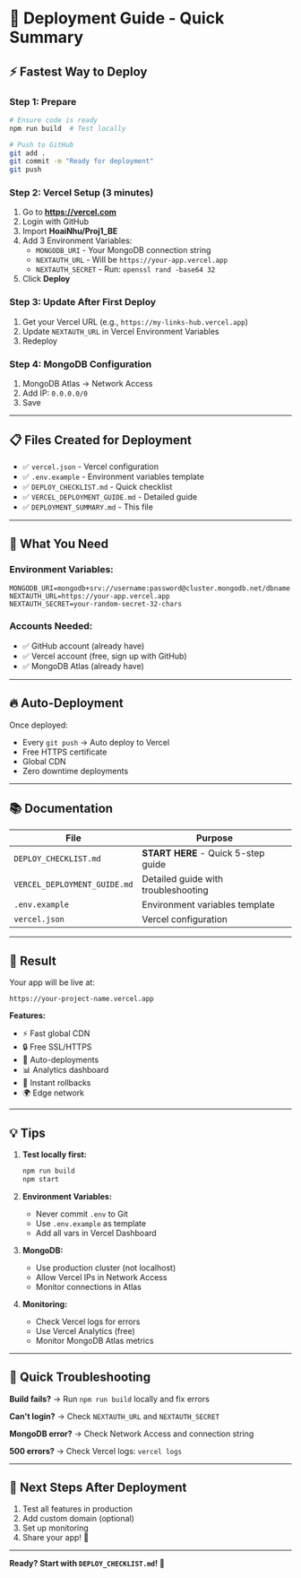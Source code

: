 # 🚀 Deployment Guide - Quick Summary

## ⚡ Fastest Way to Deploy

### Step 1: Prepare

```bash
# Ensure code is ready
npm run build  # Test locally

# Push to GitHub
git add .
git commit -m "Ready for deployment"
git push
```

### Step 2: Vercel Setup (3 minutes)

1. Go to **https://vercel.com**
2. Login with GitHub
3. Import **HoaiNhu/Proj1_BE**
4. Add 3 Environment Variables:
   - `MONGODB_URI` - Your MongoDB connection string
   - `NEXTAUTH_URL` - Will be `https://your-app.vercel.app`
   - `NEXTAUTH_SECRET` - Run: `openssl rand -base64 32`
5. Click **Deploy**

### Step 3: Update After First Deploy

1. Get your Vercel URL (e.g., `https://my-links-hub.vercel.app`)
2. Update `NEXTAUTH_URL` in Vercel Environment Variables
3. Redeploy

### Step 4: MongoDB Configuration

1. MongoDB Atlas → Network Access
2. Add IP: `0.0.0.0/0`
3. Save

---

## 📋 Files Created for Deployment

- ✅ `vercel.json` - Vercel configuration
- ✅ `.env.example` - Environment variables template
- ✅ `DEPLOY_CHECKLIST.md` - Quick checklist
- ✅ `VERCEL_DEPLOYMENT_GUIDE.md` - Detailed guide
- ✅ `DEPLOYMENT_SUMMARY.md` - This file

---

## 🎯 What You Need

### Environment Variables:

```env
MONGODB_URI=mongodb+srv://username:password@cluster.mongodb.net/dbname
NEXTAUTH_URL=https://your-app.vercel.app
NEXTAUTH_SECRET=your-random-secret-32-chars
```

### Accounts Needed:

- ✅ GitHub account (already have)
- ✅ Vercel account (free, sign up with GitHub)
- ✅ MongoDB Atlas (already have)

---

## 🔥 Auto-Deployment

Once deployed:

- Every `git push` → Auto deploy to Vercel
- Free HTTPS certificate
- Global CDN
- Zero downtime deployments

---

## 📚 Documentation

| File                         | Purpose                             |
| ---------------------------- | ----------------------------------- |
| `DEPLOY_CHECKLIST.md`        | **START HERE** - Quick 5-step guide |
| `VERCEL_DEPLOYMENT_GUIDE.md` | Detailed guide with troubleshooting |
| `.env.example`               | Environment variables template      |
| `vercel.json`                | Vercel configuration                |

---

## 🎉 Result

Your app will be live at:

```
https://your-project-name.vercel.app
```

**Features:**

- ⚡ Fast global CDN
- 🔒 Free SSL/HTTPS
- 🚀 Auto-deployments
- 📊 Analytics dashboard
- 🔄 Instant rollbacks
- 🌍 Edge network

---

## 💡 Tips

1. **Test locally first:**

   ```bash
   npm run build
   npm start
   ```

2. **Environment Variables:**

   - Never commit `.env` to Git
   - Use `.env.example` as template
   - Add all vars in Vercel Dashboard

3. **MongoDB:**

   - Use production cluster (not localhost)
   - Allow Vercel IPs in Network Access
   - Monitor connections in Atlas

4. **Monitoring:**
   - Check Vercel logs for errors
   - Use Vercel Analytics (free)
   - Monitor MongoDB Atlas metrics

---

## 🐛 Quick Troubleshooting

**Build fails?**
→ Run `npm run build` locally and fix errors

**Can't login?**
→ Check `NEXTAUTH_URL` and `NEXTAUTH_SECRET`

**MongoDB error?**
→ Check Network Access and connection string

**500 errors?**
→ Check Vercel logs: `vercel logs`

---

## 🎯 Next Steps After Deployment

1. Test all features in production
2. Add custom domain (optional)
3. Set up monitoring
4. Share your app! 🎉

---

**Ready? Start with `DEPLOY_CHECKLIST.md`! 🚀**

